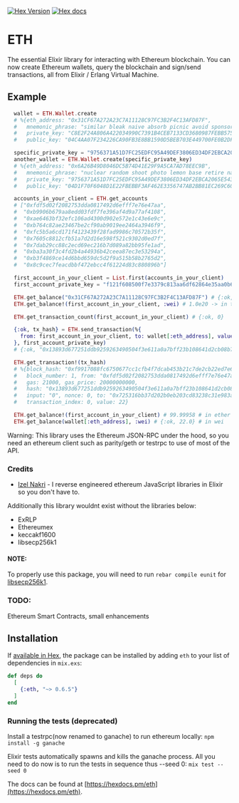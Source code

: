 [![Hex Version](http://img.shields.io/hexpm/v/eth.svg?style=flat)](https://hex.pm/packages/eth) [![Hex docs](http://img.shields.io/badge/hex.pm-docs-green.svg?style=flat)](https://hexdocs.pm/eth/ETH.html)

# ETH
The essential Elixir library for interacting with Ethereum blockchain. You can now create Ethereum wallets, query the blockchain and sign/send transactions, all from Elixir / Erlang Virtual Machine.

## Example

```elixir
  wallet = ETH.Wallet.create
  # %{eth_address: "0x31CF67A272A23C7A11128C97FC3B2F4C13AFD87F",
  #   mnemonic_phrase: "similar bleak naive absorb picnic avoid sponsor canoe inform misery crisp hotel critic have parent couch wrong survey staff primary wet wear velvet horse",
  #   private_key: "C8E2F24A806A422034990C7391B4CEB7133CD3680987FEBB5750555F99F0FC83",
  #   public_key: "04C4AA07F234226CA90FB3E8BB1590D5BEB703E449700FE0B2DF539A948289EA75220CC837CA68F429F3FB3D6677B2D63CF66277888B8209D0B3F3229CE339654C"}

  specific_private_key = "9756371A51D7FC25EDFC95A49DEF3806ED34DF2EBCA2065E543369E708C47374"
  another_wallet = ETH.Wallet.create(specific_private_key)
  # %{eth_address: "0x6A26B49D8046DC5B74D41E29F9A5CA7AD78EEC9B",
  #   mnemonic_phrase: "nuclear random shoot photo lemon base retire naive pig urge sock assist spy hurdle road nephew alien verify art stable identify giraffe soccer mushroom",
  #   private_key: "9756371A51D7FC25EDFC95A49DEF3806ED34DF2EBCA2065E543369E708C47374",
  #   public_key: "04D1F70F6048D1E22FBEBBF3AF462E3356747AB2BB81EC269C600BE6A53C3223472AA336DF0060719C6F3AEC45E40AE57ED39735B61B8F5EF989466D46CA1B72C0"}

  accounts_in_your_client = ETH.get_accounts
  # ["0xfdf5d02f2082753dda0817492d6efff7e76e47aa",
  #  "0xb9906b679aa8edd03fdf7fe396af4d9a77af4108",
  #  "0xae6463bf32efc106ad4300d902e572e1c43e6e9c",
  #  "0xb764c82ae23467be2cf90ab9019ee2464a3946f9",
  #  "0xfc5b5a6cd171f4123439f28fad9986c70572b35f",
  #  "0x7605c8812cfb51a7d2d16e598f521c9302d0ed7f",
  #  "0x7dab29cc88c2ecd69ec216b7d089a82bb95fe1ad",
  #  "0xba3a30f3c4fd2b4a44936b42ceea87ec3e53294a",
  #  "0xb3f4869ce14d6bbd659dc5d2f9a515b58b2765d2",
  #  "0x8c9cec7feacdbbf472ebcc4f61224d83c880896b"]

  first_account_in_your_client = List.first(accounts_in_your_client)
  first_account_private_key = "f121f608500f7e3379c813aa6df62864e35aa0b6cd11a2ff2c20ac84b5771fb2"

  ETH.get_balance("0x31CF67A272A23C7A11128C97FC3B2F4C13AFD87F") # {:ok, 0} # this account holds no ether
  ETH.get_balance!(first_account_in_your_client, :wei) # 1.0e20 -> in this example this address holds 100 ether / 1.0e20 wei

  ETH.get_transaction_count(first_account_in_your_client) # {:ok, 0}

  {:ok, tx_hash} = ETH.send_transaction(%{
    from: first_account_in_your_client, to: wallet[:eth_address], value: 22
  }, first_account_private_key)
  # {:ok, "0x13893d677251ddb9259263490504f3e611a0a7bff23b108641d2cb08b7af21dc"}

  ETH.get_transaction!(tx_hash)
  # %{block_hash: "0xf9917088fc6750677cc1cfb4f7dcab453b21c7de2cb22ed7e6753df058bec5cf",
  #   block_number: 1, from: "0xfdf5d02f2082753dda0817492d6efff7e76e47aa",
  #   gas: 21000, gas_price: 20000000000,
  #   hash: "0x13893d677251ddb9259263490504f3e611a0a7bff23b108641d2cb08b7af21dc",
  #   input: "0", nonce: 0, to: "0x725316bb37d202b0eb203cd83238c31e983a7936",
  #   transaction_index: 0, value: 22}

  ETH.get_balance!(first_account_in_your_client) # 99.99958 # in ether
  ETH.get_balance(wallet[:eth_address], :wei) # {:ok, 22.0} # in wei
```

Warning: This library uses the Ethereum JSON-RPC under the hood, so you need an ethereum client such as parity/geth or testrpc to use of most of the API.

### Credits

- [Izel Nakri](https://github.com/izelnakri) - I reverse engineered ethereum JavaScript libraries in Elixir so you don't have to.

Additionally this library wouldnt exist without the libraries below:
- ExRLP
- Ethereumex
- keccakf1600
- libsecp256k1

#### NOTE:
To properly use this package, you will need to run `rebar compile eunit` for [libsecp256k1](https://github.com/exthereum/libsecp256k1).

### TODO:
Ethereum Smart Contracts, small enhancements

## Installation

If [available in Hex](https://hex.pm/docs/publish), the package can be installed
by adding `eth` to your list of dependencies in `mix.exs`:

```elixir
def deps do
  [
    {:eth, "~> 0.6.5"}
  ]
end
```

### Running the tests (deprecated)

Install a testrpc(now renamed to ganache) to run ethereum locally:
```npm install -g ganache```

Elixir tests automatically spawns and kills the ganache process. All you need to do now is to run the tests in sequence thus --seed 0:
```mix test --seed 0```

The docs can be found at [https://hexdocs.pm/eth](https://hexdocs.pm/eth).
